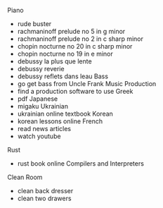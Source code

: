 





Piano
- rude buster
- rachmaninoff prelude no 5 in g minor
- rachmaninoff prelude no 2 in c sharp minor
- chopin nocturne no 20 in c sharp minor
- chopin nocturne no 19 in e minor
- debussy la plus que lente
- debussy reverie
- debussy reflets dans leau
Bass
- go get bass from Uncle Frank
Music Production
- find a production software to use
Greek
- pdf
Japanese
- migaku
Ukrainian
- ukrainian online textbook
Korean 
- korean lessons online
French
- read news articles
- watch youtube

Rust
- rust book online
Compilers and Interpreters

Clean Room
- clean back dresser
- clean two drawers